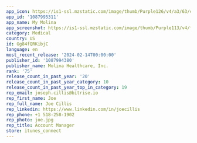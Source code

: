 ```yaml
---
app_icon: https://is1-ssl.mzstatic.com/image/thumb/Purple126/v4/a3/63/c6/a363c679-0001-56f6-9900-2264484bcd3b/AppIcon-1x_U007emarketing-0-7-0-sRGB-85-220.png/1024x1024bb.png
app_id: '1087995311'
app_name: My Molina
app_screenshot: https://is1-ssl.mzstatic.com/image/thumb/Purple113/v4/f6/04/f7/f604f7a6-8d1d-e3a5-a6c7-a79fb842c9a8/b8642fa1-488e-48d2-85de-91574dd295b9_Simulator_Screen_Shot_-_iPhone_13_Pro_Max_-_2021-11-08_at_15.22.09.png/1284x2778bb.png
category: Medical
country: US
id: Gg84fQRKibjC
language: en
most_recent_release: '2024-02-14T00:00:00'
publisher_id: '1087994380'
publisher_name: Molina Healthcare, Inc.
rank: '75'
release_count_in_past_year: '20'
release_count_in_past_year_category: 10
release_count_in_past_year_top_in_category: 19
rep_email: joseph.cillis@bitrise.io
rep_first_name: Joe
rep_full_name: Joe Cillis
rep_linkedin: https://www.linkedin.com/in/joecillis
rep_phone: +1 518-258-1902
rep_photo: joe.jpg
rep_title: Account Manager
store: itunes_connect
---
```

